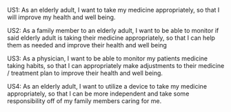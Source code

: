 US1:
As an elderly adult, I want to take my medicine appropriately, so that I will improve my health and well being.

US2:
As a family member to an elderly adult, I want to be able to monitor if said elderly adult is taking their medicine appropriately, so that I can help them as needed and improve their health and well being

US3:
As a physician, I want to be able to monitor my patients medicine taking habits, so that I can appropriately make adjustments to their medicine / treatment plan to improve their health and well being.

US4: 
As an elderly adult, I want to utilize a device to take my medicine appropriately, so that I can be more independent and take some responsibility off of my family members caring for me. 
